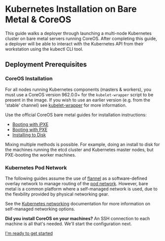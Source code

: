 # Kubernetes Installation on Bare Metal &amp; CoreOS

This guide walks a deployer through launching a multi-node Kubernetes cluster on bare metal servers running CoreOS.
After completing this guide, a deployer will be able to interact with the Kubernetes API from their workstation using the kubectl CLI tool.

## Deployment Prerequisites

### CoreOS Installation

For all nodes running Kubernetes components (masters & workers), you must use a CoreOS version 962.0.0+ for the `kubelet-wrapper` script to be present in the image. If you wish to use an earlier version (e.g. from the 'stable' channel) see [kubelet-wrapper](kubelet-wrapper.md) for more information.

Use the official CoreOS bare metal guides for installation instructions:

* [Booting with iPXE][coreos-ipxe]
* [Booting with PXE][coreos-pxe]
* [Installing to Disk][coreos-ondisk]

Mixing multiple methods is possible. For example, doing an install to disk for the machines running the etcd cluster and Kubernetes master nodes, but PXE-booting the worker machines.

[coreos-ipxe]: https://coreos.com/os/docs/latest/booting-with-ipxe.html
[coreos-pxe]: https://coreos.com/os/docs/latest/booting-with-pxe.html
[coreos-ondisk]: https://coreos.com/os/docs/latest/installing-to-disk.html

### Kubernetes Pod Network

The following guides assume the use of [flannel][coreos-flannel] as a software-defined overlay network to manage routing of the [pod network][pod-network].
However, bare metal is a common platform where a self-managed network is used, due to the flexbility provided by physical networking gear.

See the [Kubernetes networking](kubernetes-networking.md) documentation for more information on self-managed networking options.

[coreos-flannel]: https://coreos.com/flannel/docs/latest/flannel-config.html
[pod-network]: http://kubernetes.io/v1.1/docs/design/networking.html#pod-to-pod

<div class="co-m-docs-next-step">
  <p><strong>Did you install CoreOS on your machines?</strong> An SSH connection to each machine is all that's needed. We'll start the configuration next.</p>
  <a href="getting-started.md" class="btn btn-primary btn-icon-right"  data-category="Getting Started" data-event="Getting Started">I'm ready to get started</a>
</div>


